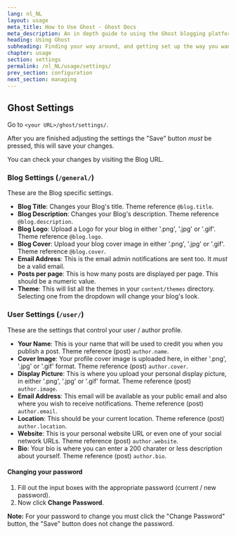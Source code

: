 ```yaml
---
lang: nl_NL
layout: usage
meta_title: How to Use Ghost - Ghost Docs
meta_description: An in depth guide to using the Ghost blogging platform. Got Ghost but not sure how to get going? Start here!
heading: Using Ghost
subheading: Finding your way around, and getting set up the way you want
chapter: usage
section: settings
permalink: /nl_NL/usage/settings/
prev_section: configuration
next_section: managing
---
```


##  Ghost Settings <a id="settings"></a>

Go to <code class="path">&lt;your URL&gt;/ghost/settings/</code>.

After you are finished adjusting the settings the "Save" button *must* be pressed, this will save your changes.

You can check your changes by visiting the Blog URL.

### Blog Settings (<code class="path">/general/</code>)

These are the Blog specific settings.

*   **Blog Title**: Changes your Blog's title. Theme reference `@blog.title`.
*   **Blog Description**: Changes your Blog's description. Theme reference `@blog.description`.
*   **Blog Logo**: Upload a Logo for your blog in either '.png', '.jpg' or '.gif'. Theme reference `@blog.logo`.
*   **Blog Cover**: Upload your blog cover image in either '.png', '.jpg' or '.gif'. Theme reference `@blog.cover`.
*   **Email Address**: This is the email admin notifications are sent too. It *must* be a valid email.
*   **Posts per page**: This is how many posts are displayed per page. This should be a numeric value.
*   **Theme**: This will list all the themes in your <code class="path">content/themes</code> directory. Selecting one from the dropdown will change your blog's look.

### User Settings (<code class="path">/user/</code>)

These are the settings that control your user / author profile.

*   **Your Name**: This is your name that will be used to credit you when you publish a post. Theme reference (post) `author.name`.
*   **Cover Image**: Your profile cover image is uploaded here, in either '.png', '.jpg' or '.gif' format. Theme reference (post) `author.cover`.
*   **Display Picture**: This is where you upload your personal display picture, in either '.png', '.jpg' or '.gif' format. Theme reference (post) `author.image`.
*   **Email Address**: This email will be available as your public email and also where you wish to receive notifications. Theme reference (post) `author.email`.
*   **Location**: This should be your current location. Theme reference (post) `author.location`.
*   **Website**: This is your personal website URL or even one of your social network URLs. Theme reference (post) `author.website`.
*   **Bio**: Your bio is where you can enter a 200 charater or less description about yourself. Theme reference (post) `author.bio`.

#### Changing your password

1.  Fill out the input boxes with the appropriate password (current / new password).
2.  Now click **Change Password**.
<p class="note">
    <strong>Note:</strong> For your password to change you must click the "Change Password" button, the "Save" button does not change the password.
</p>

